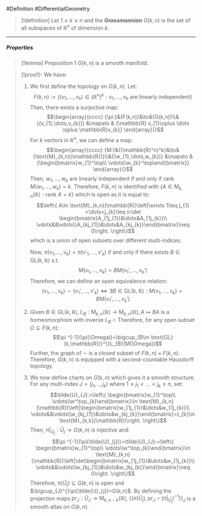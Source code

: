#Definition #DifferentialGeometry 

> [!definition]
> Let $1\leq k\leq n$ and the ***Grassmannian*** $G(k,n)$ is the set of all subspaces of $\mathbb{R}^n$ of dimension $k$. 
---
##### Properties
> [!lemma] Proposition 1
> $G(k,n)$ is a smooth manifold.


> [!proof]-
> We have:
> 1. We first define the topology on $G(k,n)$. Let: $$F(k,n):=\{ (v_{1},\dots,v_{k})\in (\mathbb{R}^n)^k:v_{1},\dots,v_{k}\text{ are linearly independent} \}$$Then, there exists a surjective map: $$\begin{array}{cccc} {\pi:}&{F(k,n)}&\to&{G(k,n)}\\&{(v_{1},\dots,v_{k})} &\mapsto & {\mathbb{R} v_{1}\oplus \dots \oplus \mathbb{R}v_{k}} \end{array}{}$$For $k$ vectors in $\mathbb{R}^n$, we can define a map: $$\begin{array}{cccc} {M:}&{(\mathbb{R}^n)^k}&\to&{\text{M}_{k,n}(\mathbb{R})}\\&{(w_{1},\dots,w_{k})} &\mapsto & {\begin{bmatrix}w_{1}^\top\\ \vdots\\w_{k}^\top\end{bmatrix}} \end{array}{}$$Then, $w_{1},\dots,w_{k}$ are linearly independent if and only if $\text{rank }M(w_{1},\dots,w_{k})=k$. Therefore, $F(k,n)$ is identified with $\{ A\in \text{M}_{k,n}(\mathbb{R}):\text{rank }A=k \}$ which is open as it is equal to: $$\left\{ A\in \text{M}_{k,n}(\mathbb{R})\left|\exists 1\leq j_{1}<\dots<j_{k}\leq n:\det \begin{bmatrix}A_{1j_{1}}&\dots&A_{1j_{k}}\\ \vdots&&\vdots\\A_{kj_{1}}&\dots&A_{kj_{k}}\end{bmatrix}\neq 0\right. \right\}$$which is a union of open subsets over different multi-indices.
>    
>    Now, $\pi(v_{1},\dots,v_{k})=\pi(v'_{1},\dots,v'_{k})$ if and only if there exists $B\in \text{GL}(k,\mathbb{R})$ s.t. $$M(v_{1},\dots,v_{k})=BM(v_{1}',\dots,v_{k}')$$Therefore, we can define an open equivalence relation: $$(v_{1},\dots,v_{k})\sim(v_{1}',\dots,v'_{k})\iff \exists B\in \text{GL}(k,\mathbb{R}):M(v_{1},\dots,v_{k})=BM(v_{1}',\dots,v_{k}')$$
> 
> 2. Given $B\in \text{GL}(k,\mathbb{R})$, $L_{B}:\text{M}_{k,n}(\mathbb{R})\to \text{M}_{k,n}(\mathbb{R}),A\mapsto BA$ is a homeomorphism with inverse $L_{B^{-1}}$. Therefore, for any open subset $\Omega \subseteq F(k,n)$: $$\pi ^{-1}(\pi(\Omega))=\bigcup_{B\in \text{GL}(k,\mathbb{R})}^{}L_{B}(M(\Omega))$$Further, the graph of $\sim$ is a closed subset of $F(k,n)\times F(k,n)$. Therefore, $G(k,n)$ is equipped with a second-countable Hausdorff topology.
> 3. We now define charts on $G(k,n)$ which gives it a smooth structure. For any multi-index $J=(j_{1},..,j_{k})$ where $1\leq j_{1}<\dots<j_{k}\leq n$, set: $$\tilde{U}_{J}:=\left\{ \begin{bmatrix}w_{1}^\top\\ \vdots\\w^\top_{k}\end{bmatrix}\in \text{M}_{k,n}(\mathbb{R})\left|\begin{bmatrix}w_{1j_{1}}&\dots&w_{1j_{k}}\\ \vdots&&\vdots\\w_{kj_{1}}&\dots&w_{kj_{k}}\end{bmatrix}=I_{k}\in \text{M}_{k,k}(\mathbb{R})\right. \right\}$$Then, $\pi|_{\tilde{U}_{j}}:\tilde{U}_{j}\to G(k,n)$ is injective and: $$\pi ^{-1}(\pi(\tilde{U}_{j}))=\tilde{U}_{J}:=\left\{ \begin{bmatrix}w_{1}^\top\\ \vdots\\w^\top_{k}\end{bmatrix}\in \text{M}_{k,n}(\mathbb{R})\left|\det\begin{bmatrix}w_{1j_{1}}&\dots&w_{1j_{k}}\\ \vdots&&\vdots\\w_{kj_{1}}&\dots&w_{kj_{k}}\end{bmatrix}\neq 0\right. \right\}$$Therefore, $\pi(\tilde{U}_{j})\subseteq G(k,n)$ is open and $\bigcup_{J}^{}\pi(\tilde{U}_{j})=G(k,n)$. By defining the projection maps $\text{pr}_{J}:\tilde{U}_{J}\to \text{M}_{k,n-k}(\mathbb{R})$, $\{ (\pi(\tilde{U}_{j}),\text{pr}_{J}\circ(\pi|_{\tilde{U}_{j}})^{-1}) \}_{J}$ is a smooth atlas on $G(k,n)$.